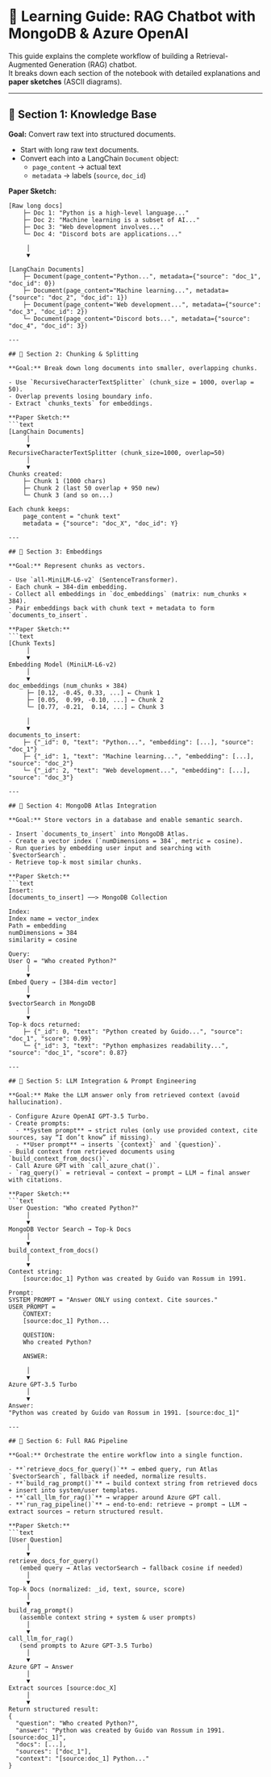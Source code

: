 # 📘 Learning Guide: RAG Chatbot with MongoDB & Azure OpenAI

This guide explains the complete workflow of building a Retrieval-Augmented Generation (RAG) chatbot.  
It breaks down each section of the notebook with detailed explanations and **paper sketches** (ASCII diagrams).

---

## 🔹 Section 1: Knowledge Base

**Goal:** Convert raw text into structured documents.

- Start with long raw text documents.
- Convert each into a LangChain `Document` object:
  - `page_content` → actual text
  - `metadata` → labels (`source`, `doc_id`)

**Paper Sketch:**
```text
[Raw long docs]
    ├─ Doc 1: "Python is a high-level language..."
    ├─ Doc 2: "Machine learning is a subset of AI..."
    ├─ Doc 3: "Web development involves..."
    └─ Doc 4: "Discord bots are applications..."

     │
     ▼

[LangChain Documents]
    ├─ Document(page_content="Python...", metadata={"source": "doc_1", "doc_id": 0})
    ├─ Document(page_content="Machine learning...", metadata={"source": "doc_2", "doc_id": 1})
    ├─ Document(page_content="Web development...", metadata={"source": "doc_3", "doc_id": 2})
    └─ Document(page_content="Discord bots...", metadata={"source": "doc_4", "doc_id": 3})

---

## 🔹 Section 2: Chunking & Splitting

**Goal:** Break down long documents into smaller, overlapping chunks.

- Use `RecursiveCharacterTextSplitter` (chunk_size = 1000, overlap = 50).
- Overlap prevents losing boundary info.
- Extract `chunks_texts` for embeddings.

**Paper Sketch:**
```text
[LangChain Documents]
     │
     ▼
RecursiveCharacterTextSplitter (chunk_size=1000, overlap=50)
     │
     ▼
Chunks created:
    ├─ Chunk 1 (1000 chars)
    ├─ Chunk 2 (last 50 overlap + 950 new)
    └─ Chunk 3 (and so on...)

Each chunk keeps:
    page_content = "chunk text"
    metadata = {"source": "doc_X", "doc_id": Y}

---

## 🔹 Section 3: Embeddings

**Goal:** Represent chunks as vectors.

- Use `all-MiniLM-L6-v2` (SentenceTransformer).
- Each chunk → 384-dim embedding.
- Collect all embeddings in `doc_embeddings` (matrix: num_chunks × 384).
- Pair embeddings back with chunk text + metadata to form `documents_to_insert`.

**Paper Sketch:**
```text
[Chunk Texts]
     │
     ▼
Embedding Model (MiniLM-L6-v2)
     │
     ▼
doc_embeddings (num_chunks × 384)
     ├─ [0.12, -0.45, 0.33, ...] ← Chunk 1
     ├─ [0.05,  0.99, -0.10, ...] ← Chunk 2
     └─ [0.77, -0.21,  0.14, ...] ← Chunk 3

     │
     ▼
documents_to_insert:
    ├─ {"_id": 0, "text": "Python...", "embedding": [...], "source": "doc_1"}
    ├─ {"_id": 1, "text": "Machine learning...", "embedding": [...], "source": "doc_2"}
    └─ {"_id": 2, "text": "Web development...", "embedding": [...], "source": "doc_3"}

---

## 🔹 Section 4: MongoDB Atlas Integration

**Goal:** Store vectors in a database and enable semantic search.

- Insert `documents_to_insert` into MongoDB Atlas.
- Create a vector index (`numDimensions = 384`, metric = cosine).
- Run queries by embedding user input and searching with `$vectorSearch`.
- Retrieve top-k most similar chunks.

**Paper Sketch:**
```text
Insert:
[documents_to_insert] ──> MongoDB Collection

Index:
Index name = vector_index
Path = embedding
numDimensions = 384
similarity = cosine

Query:
User Q = "Who created Python?"
     │
     ▼
Embed Query → [384-dim vector]
     │
     ▼
$vectorSearch in MongoDB
     │
     ▼
Top-k docs returned:
    ├─ {"_id": 0, "text": "Python created by Guido...", "source": "doc_1", "score": 0.99}
    └─ {"_id": 3, "text": "Python emphasizes readability...", "source": "doc_1", "score": 0.87}

---

## 🔹 Section 5: LLM Integration & Prompt Engineering

**Goal:** Make the LLM answer only from retrieved context (avoid hallucination).

- Configure Azure OpenAI GPT-3.5 Turbo.
- Create prompts:
  - **System prompt** → strict rules (only use provided context, cite sources, say “I don’t know” if missing).
  - **User prompt** → inserts `{context}` and `{question}`.
- Build context from retrieved documents using `build_context_from_docs()`.
- Call Azure GPT with `call_azure_chat()`.
- `rag_query()` = retrieval → context → prompt → LLM → final answer with citations.

**Paper Sketch:**
```text
User Question: "Who created Python?"
     │
     ▼
MongoDB Vector Search → Top-k Docs
     │
     ▼
build_context_from_docs()
     │
     ▼
Context string:
    [source:doc_1] Python was created by Guido van Rossum in 1991.

Prompt:
SYSTEM_PROMPT = "Answer ONLY using context. Cite sources."
USER_PROMPT =
    CONTEXT:
    [source:doc_1] Python...

    QUESTION:
    Who created Python?

    ANSWER:

     │
     ▼
Azure GPT-3.5 Turbo
     │
     ▼
Answer:
"Python was created by Guido van Rossum in 1991. [source:doc_1]"

---

## 🔹 Section 6: Full RAG Pipeline

**Goal:** Orchestrate the entire workflow into a single function.

- **`retrieve_docs_for_query()`** → embed query, run Atlas `$vectorSearch`, fallback if needed, normalize results.  
- **`build_rag_prompt()`** → build context string from retrieved docs + insert into system/user templates.  
- **`call_llm_for_rag()`** → wrapper around Azure GPT call.  
- **`run_rag_pipeline()`** → end-to-end: retrieve → prompt → LLM → extract sources → return structured result.

**Paper Sketch:**
```text
[User Question]
     │
     ▼
retrieve_docs_for_query()
   (embed query → Atlas vectorSearch → fallback cosine if needed)
     │
     ▼
Top-k Docs (normalized: _id, text, source, score)
     │
     ▼
build_rag_prompt()
   (assemble context string + system & user prompts)
     │
     ▼
call_llm_for_rag()
   (send prompts to Azure GPT-3.5 Turbo)
     │
     ▼
Azure GPT → Answer
     │
     ▼
Extract sources [source:doc_X]
     │
     ▼
Return structured result:
{
  "question": "Who created Python?",
  "answer": "Python was created by Guido van Rossum in 1991. [source:doc_1]",
  "docs": [...],
  "sources": ["doc_1"],
  "context": "[source:doc_1] Python..."
}
